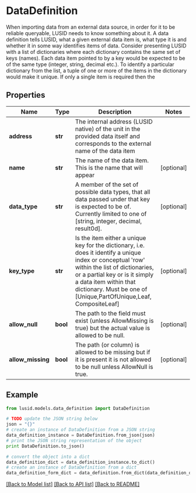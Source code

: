 # DataDefinition

When importing data from an external data source, in order for it to be reliable queryable, LUSID needs to know something about it.  A data definition tells LUSID, what a given external data item is, what type it is and whether it in some way identifies items of data.  Consider presenting LUSID with a list of dictionaries where each dictionary contains the same set of keys (names). Each data item pointed to by  a key would be expected to be of the same type (integer, string, decimal etc.). To identify a particular dictionary from the list, a tuple of  one or more of the items in the dictionary would make it unique. If only a single item is required then the

## Properties
Name | Type | Description | Notes
------------ | ------------- | ------------- | -------------
**address** | **str** | The internal address (LUSID native) of the unit in the provided data itself and corresponds to the external name of the data item | 
**name** | **str** | The name of the data item. This is the name that will appear | [optional] 
**data_type** | **str** | A member of the set of possible data types, that all data passed under that key is expected to be of.  Currently limited to one of [string, integer, decimal, result0d]. | [optional] 
**key_type** | **str** | Is the item either a unique key for the dictionary, i.e. does it identify a unique index or conceptual &#39;row&#39; within the list of dictionaries,  or a partial key or is it simply a data item within that dictionary. Must be one of [Unique,PartOfUnique,Leaf, CompositeLeaf] | [optional] 
**allow_null** | **bool** | The path to the field must exist (unless AllowMissing is true) but the actual value is allowed to be null. | [optional] 
**allow_missing** | **bool** | The path (or column) is allowed to be missing but if it is present it is not allowed to be null unless AllowNull is true. | [optional] 

## Example

```python
from lusid.models.data_definition import DataDefinition

# TODO update the JSON string below
json = "{}"
# create an instance of DataDefinition from a JSON string
data_definition_instance = DataDefinition.from_json(json)
# print the JSON string representation of the object
print DataDefinition.to_json()

# convert the object into a dict
data_definition_dict = data_definition_instance.to_dict()
# create an instance of DataDefinition from a dict
data_definition_form_dict = data_definition.from_dict(data_definition_dict)
```
[[Back to Model list]](../README.md#documentation-for-models) [[Back to API list]](../README.md#documentation-for-api-endpoints) [[Back to README]](../README.md)


